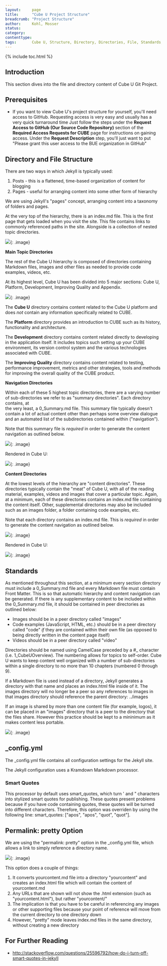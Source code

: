 ```yaml
---
layout:     page
title:      "Cube U Project Structure"
breadcrumb: "Project Structure"
author:     Kohl, Mosser
status:     
category:
contenttype:
tags:       Cube U, Structure, Directory, Directories, File, Standards, Permalink
---
```

{% include toc.html %}

## Introduction  

This section dives into the file and directory content of Cube U Git Project.

## Prerequisites

* If you want to view Cube U's project structure for yourself, you'll need access to GitHub.  Requesting access is very easy and usually has a
  very quick turnaround time  Just follow the steps under the **Request Access to GitHub (Our Source Code Repository)** section
  of the **Required Access Requests for CUBE** page for instructions on gaining access.  Under the **Request Description** step, you'll
  just want to put "Please grant this user access to the BUE organization in GitHub"

## Directory and File Structure

There are two ways in which Jekyll is typically used:

1. Posts - this is a flattened, time-based organization of content for blogging
2. Pages - useful for arranging content into some other form of hierarchy

We are using Jekyll's "pages" concept, arranging content into a taxonomy of
folders and pages.

At the very top of the hierarchy, there is an index.md file. This is the first
page that gets loaded when you visit the site. This file contains links to
commonly referenced paths in the site. Alongside is a collection of nested
topic directories.

![](images/indexFile.png){: .image}  

**Main Topic Directories**

The rest of the Cube U hierarchy is composed of directories containing Markdown
files, images and other files as needed to provide code examples, videos, etc.

At its highest level, Cube U has been divided into 5 major sections: Cube U,
Platform, Development, Improving Quality and Appendix. 

![](images/fiveMainSections.png){: .image} 

The **Cube U** directory contains content related to the Cube U platform and
does *not* contain any information specifically related to CUBE.

The **Platform** directory provides an introduction to CUBE such as its history,
functionality and architecture.

The **Development** directory contains content related directly to developing in
the application itself. It includes topics such setting up your CUBE
environment, its version control system and the various technologies associated
with CUBE.

The **Improving Quality** directory contains content related to testing, 
performance improvement, metrics and other strategies, tools and methods for 
improving the overall quality of the CUBE product. 

**Navigation Directories**

Within each of these 5 highest topic directories, there are a varying number of 
sub-directories we refer to as "summary directories". Each directory contains, at  
the very least, a 0_Summary.md file. This summary file typically doesn't contain a lot of actual content other than
perhaps some overview dialogue and an automated list of the subdirectories contained within ("navigation").

Note that this summary file is *required* in order to generate the content
navigation as outlined below.

![](images/navigationDirectory.png){: .image}

Rendered in Cube U:

![](images/navigationDirectoryCubeU.png){: .image}

**Content Directories**

At the lowest levels of the hierarchy are "content directories". These directories typically contain the "meat" of Cube U,
with all of the reading material, examples, videos and images that cover a particular topic.
Again, at a minimum, each of these directories contains an index.md file
containing the content itself. Other, supplemental directories may also be
included such as an images folder, a folder containing code examples, etc.

Note that each directory contains an index.md file.  This is *required* in order
to generate the content navigation as outlined below.

![](images/contentDirectory.png){: .image}

Rendered in Cube U:

![](images/contentDirectoryCubeU.png){: .image}

## Standards

As mentioned throughout this section, at a minimum every section directory must 
include a 0_Summary.md file and every Markdown file must contain Front 
Matter. This is so that automatic hierarchy and content navigation can be 
generated. If there is any supplementary content to be included within the 
0_Summary.md file, it should be contained in peer directories as outlined below: 

* Images should be in a peer directory called "images"
* Code examples (JavaScript, HTML, etc.) should be in a peer directory called 
  "code" *if* they are contained within their own file (as opposed to being
  directly written in the content page itself)
* Videos should be in a peer directory called "video"

Directories should be named using CamelCase preceded by a #_ character (i.e. 
1_CubeUOverview). The numbering allows for topics to self-order. Cube U wants to
keep content well organized with a number of sub-directories within a single 
directory to no more than 10 chapters (numbered 0 through 9). 

If a Markdown file is used instead of a directory, Jekyll generates a directory
with that name and places an index.html file inside of it. The images directory 
will no longer be a peer so any references to images in that images 
directory should reference the parent directory:  ../images

If an image is shared by more than one content file (for example, logos), it can 
be placed in an "images" directory that is a peer to the directory that the files share. However this practice should be
kept to a mininimum as it makes content less portable.

![](images/sharedImages.png){: .image}

## _config.yml

The _config.yml file contains all configuration settings for the Jekyll site.  

The Jekyll configuration uses a Kramdown Markdown processor.   

### Smart Quotes
This processor by default uses smart_quotes, which turn ' and " characters into stylized smart quotes for publishing. These
quotes present problems because if you have code containing quotes, these quotes will be turned into different characters.  Therefore,
this option was overriden by using the following line:  smart_quotes: ["apos", "apos", "quot", "quot"].

## Permalink: pretty Option

We are using the "permalink: pretty" option in the _config.yml file, 
which allows a link to simply reference a directory name.

![](images/permalinkPretty.png){: .image}

This option does a couple of things:

1. It converts yourcontent.md file into a directory "yourcontent" and creates an 
    index.html file which will contain the content of yourcontent.md
2. Any URLs that are shown will not show the .html extension 
    (such as "yourcontent.html"), but rather "yourcontent/"
3. The implication is that you have to be careful in referencing any images or 
    other supporting files because your point of reference will move from the 
    current directory to one directory down
4. However, "pretty" mode leaves index.md files in the same directory, without 
    creating a new directory

## For Further Reading

* <http://stackoverflow.com/questions/25596792/how-do-i-turn-off-smart-quotes-in-jekyll>
